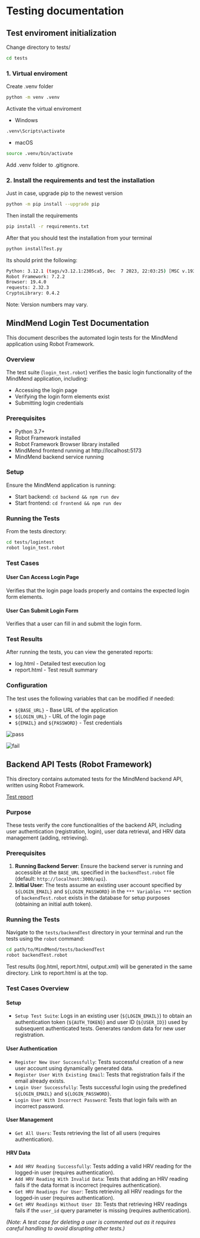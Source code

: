 # Testing documentation

## Test enviroment initialization

Change directory to tests/

```bash
cd tests
```

### 1. Virtual enviroment

Create .venv folder

```bash
python -m venv .venv
```

Activate the virtual enviroment

- Windows

```bash
.venv\Scripts\activate
```

- macOS

```bash
source .venv/bin/activate
```

Add .venv folder to .gitignore.

### 2. Install the requirements and test the installation

Just in case, upgrade pip to the newest version

```bash
python -m pip install --upgrade pip
```

Then install the requirements

```bash
pip install -r requirements.txt
```

After that you should test the installation from your terminal

```bash
python installTest.py
```

Its should print the following:

```bash
Python: 3.12.1 (tags/v3.12.1:2305ca5, Dec  7 2023, 22:03:25) [MSC v.1937 64 bit (AMD64)]
Robot Framework: 7.2.2
Browser: 19.4.0
requests: 2.32.3
CryptoLibrary: 0.4.2
```

Note: Version numbers may vary.

## MindMend Login Test Documentation

This document describes the automated login tests for the MindMend application using Robot Framework.

### Overview

The test suite (`login_test.robot`) verifies the basic login functionality of the MindMend application, including:

- Accessing the login page
- Verifying the login form elements exist
- Submitting login credentials

### Prerequisites

- Python 3.7+
- Robot Framework installed
- Robot Framework Browser library installed
- MindMend frontend running at http://localhost:5173
- MindMend backend service running

### Setup

Ensure the MindMend application is running:

- Start backend: `cd backend && npm run dev`
- Start frontend: `cd frontend && npm run dev`

### Running the Tests

From the tests directory:

```bash
cd tests/logintest
robot login_test.robot
```

### Test Cases

#### User Can Access Login Page

Verifies that the login page loads properly and contains the expected login form elements.

#### User Can Submit Login Form

Verifies that a user can fill in and submit the login form.

### Test Results

After running the tests, you can view the generated reports:

- log.html - Detailed test execution log
- report.html - Test result summary

### Configuration

The test uses the following variables that can be modified if needed:

- `${BASE_URL}` - Base URL of the application
- `${LOGIN_URL}` - URL of the login page
- `${EMAIL}` and `${PASSWORD}` - Test credentials

![pass](https://github.com/user-attachments/assets/c0ec699a-5007-4f45-9051-68aa20162ed5)

![fail](https://github.com/user-attachments/assets/a0f52140-bfa1-4c72-b82a-5bdfe87bfdea)

## Backend API Tests (Robot Framework)

This directory contains automated tests for the MindMend backend API, written using Robot Framework.

[Test report](../tests/backendTest/report.html)

### Purpose

These tests verify the core functionalities of the backend API, including user authentication (registration, login), user data retrieval, and HRV data management (adding, retrieving).

### Prerequisites

1.  **Running Backend Server**: Ensure the backend server is running and accessible at the `BASE_URL` specified in the `backendTest.robot` file (default: `http://localhost:3000/api`).
2.  **Initial User**: The tests assume an existing user account specified by `${LOGIN_EMAIL}` and `${LOGIN_PASSWORD}` in the `*** Variables ***` section of `backendTest.robot` exists in the database for setup purposes (obtaining an initial auth token).

### Running the Tests

Navigate to the `tests/backendTest` directory in your terminal and run the tests using the `robot` command:

```bash
cd path/to/MindMend/tests/backendTest
robot backendTest.robot
```

Test results (log.html, report.html, output.xml) will be generated in the same directory. Link to report.html is at the top.

### Test Cases Overview

#### Setup

- `Setup Test Suite`: Logs in an existing user (`${LOGIN_EMAIL}`) to obtain an authentication token (`${AUTH_TOKEN}`) and user ID (`${USER_ID}`) used by subsequent authenticated tests. Generates random data for new user registration.

#### User Authentication

- `Register New User Successfully`: Tests successful creation of a new user account using dynamically generated data.
- `Register User With Existing Email`: Tests that registration fails if the email already exists.
- `Login User Successfully`: Tests successful login using the predefined `${LOGIN_EMAIL}` and `${LOGIN_PASSWORD}`.
- `Login User With Incorrect Password`: Tests that login fails with an incorrect password.

#### User Management

- `Get All Users`: Tests retrieving the list of all users (requires authentication).

#### HRV Data

- `Add HRV Reading Successfully`: Tests adding a valid HRV reading for the logged-in user (requires authentication).
- `Add HRV Reading With Invalid Data`: Tests that adding an HRV reading fails if the data format is incorrect (requires authentication).
- `Get HRV Readings For User`: Tests retrieving all HRV readings for the logged-in user (requires authentication).
- `Get HRV Readings Without User ID`: Tests that retrieving HRV readings fails if the `user_id` query parameter is missing (requires authentication).

_(Note: A test case for deleting a user is commented out as it requires careful handling to avoid disrupting other tests.)_
